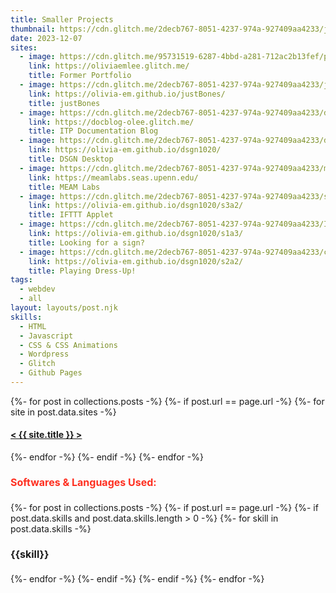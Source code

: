 ```yaml
---
title: Smaller Projects
thumbnail: https://cdn.glitch.me/2decb767-8051-4237-974a-927409aa4233/justbones.png?v=1738193440550
date: 2023-12-07
sites:
  - image: https://cdn.glitch.me/95731519-6287-4bbd-a281-712ac2b13fef/port-ex.jpg?v=1742922559998
    link: https://oliviaemlee.glitch.me/
    title: Former Portfolio
  - image: https://cdn.glitch.me/2decb767-8051-4237-974a-927409aa4233/justbones.png?v=1738193440550
    link: https://olivia-em.github.io/justBones/
    title: justBones
  - image: https://cdn.glitch.me/2decb767-8051-4237-974a-927409aa4233/docblog.png?v=1738198935286
    link: https://docblog-olee.glitch.me/
    title: ITP Documentation Blog
  - image: https://cdn.glitch.me/2decb767-8051-4237-974a-927409aa4233/desktopp.png?v=1738193458002
    link: https://olivia-em.github.io/dsgn1020/
    title: DSGN Desktop
  - image: https://cdn.glitch.me/2decb767-8051-4237-974a-927409aa4233/meam-screengrab.png?v=1701375716100
    link: https://meamlabs.seas.upenn.edu/
    title: MEAM Labs
  - image: https://cdn.glitch.me/2decb767-8051-4237-974a-927409aa4233/sounddevils.png?v=1738193431585
    link: https://olivia-em.github.io/dsgn1020/s3a2/
    title: IFTTT Applet
  - image: https://cdn.glitch.me/2decb767-8051-4237-974a-927409aa4233/IMG_9231.jpg?v=1738193447264
    link: https://olivia-em.github.io/dsgn1020/s1a3/
    title: Looking for a sign?
  - image: https://cdn.glitch.me/2decb767-8051-4237-974a-927409aa4233/closet.png?v=1738193461648
    link: https://olivia-em.github.io/dsgn1020/s2a2/
    title: Playing Dress-Up!
tags:
  - webdev
  - all
layout: layouts/post.njk
skills:
  - HTML
  - Javascript
  - CSS & CSS Animations
  - Wordpress
  - Glitch
  - Github Pages
---
```


<div class="sites-container">
{%- for post in collections.posts -%}                           
  {%- if post.url == page.url -%} 
    {%- for site in post.data.sites -%}
    <a target="_blank" href="{{ site.link }}">
      <div style="background-image: url('{{ site.image }}');" class="sites">
        <h4>
          < {{ site.title }} >
        </h4>
      </div>
    </a>
  {%- endfor -%}
  {%- endif -%}
{%- endfor -%}
      </div>
  
  
<div class="skill-list">       
  <h4 style="font-size: 1rem; color: #fe2f20;">Softwares & Languages Used:</h4> 
      <div class="skills">   
    {%- for post in collections.posts -%}
  {%- if post.url == page.url -%}
    {%- if post.data.skills and post.data.skills.length > 0 -%}
      {%- for skill in post.data.skills -%}
        <h4 style="font-size: 1rem;"> {{skill}} </h4> 
      {%- endfor -%}
    {%- endif -%}
  {%- endif -%}
{%- endfor -%}  
    </div> 
  </div>
